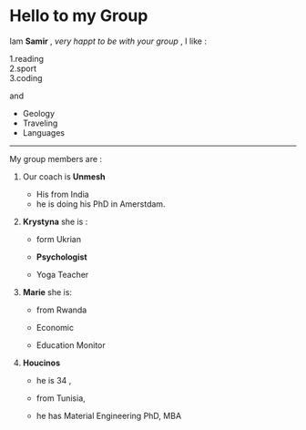 # Hello to my Group

Iam **Samir** ,
_very happt to be with your group_ , I like :

1.reading  
2.sport  
3.coding

and

- Geology
- Traveling
- Languages

---

My group members are :

1. Our coach is **Unmesh**

   - His from India
   - he is doing his PhD in Amerstdam.

2. **Krystyna** she is :

   - form Ukrian

   - **Psychologist**

   - Yoga Teacher

3. **Marie** she is:

   - from Rwanda
   - Economic

   - Education Monitor

4. **Houcinos**

   - he is 34 ,

   - from Tunisia,

   - he has Material Engineering PhD, MBA
